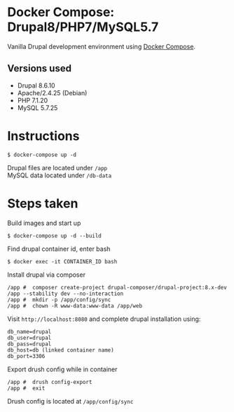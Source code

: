 # Docker Compose: Drupal8/PHP7/MySQL5.7

Vanilla Drupal development environment using [Docker Compose](https://docs.docker.com/compose/).

## Versions used

- Drupal 8.6.10
- Apache/2.4.25 (Debian)
- PHP 7.1.20
- MySQL 5.7.25

# Instructions

```
$ docker-compose up -d
```

Drupal files are located under `/app`<br>
MySQL data located under `/db-data`

# Steps taken

Build images and start up

```
$ docker-compose up -d --build
```

Find drupal container id, enter bash

```
$ docker exec -it CONTAINER_ID bash
```

Install drupal via composer

```
/app #  composer create-project drupal-composer/drupal-project:8.x-dev /app --stability dev --no-interaction
/app #  mkdir -p /app/config/sync
/app #  chown -R www-data:www-data /app/web
```

Visit `http://localhost:8080` and complete drupal installation using:

```
db_name=drupal
db_user=drupal
db_pass=drupal
db_host=db (linked container name)
db_port=3306
```

Export drush config while in container

```
/app #  drush config-export
/app #  exit
```

Drush config is located at `/app/config/sync`
